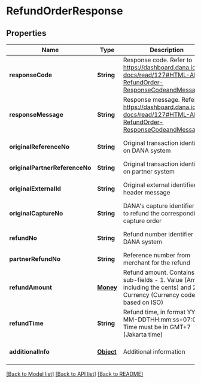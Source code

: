 # RefundOrderResponse
## Properties

| Name | Type | Description | Notes |
|------------ | ------------- | ------------- | -------------|
| **responseCode** | **String** | Response code. Refer to https://dashboard.dana.id/api-docs/read/127#HTML-API-RefundOrder-ResponseCodeandMessage | [default to null] |
| **responseMessage** | **String** | Response message. Refer to https://dashboard.dana.id/api-docs/read/127#HTML-API-RefundOrder-ResponseCodeandMessage | [default to null] |
| **originalReferenceNo** | **String** | Original transaction identifier on DANA system | [optional] [default to null] |
| **originalPartnerReferenceNo** | **String** | Original transaction identifier on partner system | [default to null] |
| **originalExternalId** | **String** | Original external identifier on header message | [optional] [default to null] |
| **originalCaptureNo** | **String** | DANA's capture identifier. Use to refund the corresponding capture order | [optional] [default to null] |
| **refundNo** | **String** | Refund number identifier on DANA system | [optional] [default to null] |
| **partnerRefundNo** | **String** | Reference number from merchant for the refund | [default to null] |
| **refundAmount** | [**Money**](Money.md) | Refund amount. Contains two sub-fields - 1. Value (Amount, including the cents) and 2. Currency (Currency code based on ISO) | [default to null] |
| **refundTime** | **String** | Refund time, in format YYYY-MM-DDTHH:mm:ss+07:00. Time must be in GMT+7 (Jakarta time) | [optional] [default to null] |
| **additionalInfo** | [**Object**](.md) | Additional information | [optional] [default to null] |

[[Back to Model list]](../README.md#documentation-for-models) [[Back to API list]](../README.md#documentation-for-api-endpoints) [[Back to README]](../README.md)

